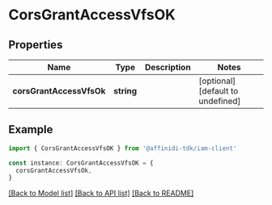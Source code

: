 # CorsGrantAccessVfsOK

## Properties

| Name                     | Type       | Description | Notes                             |
| ------------------------ | ---------- | ----------- | --------------------------------- |
| **corsGrantAccessVfsOk** | **string** |             | [optional] [default to undefined] |

## Example

```typescript
import { CorsGrantAccessVfsOK } from '@affinidi-tdk/iam-client'

const instance: CorsGrantAccessVfsOK = {
  corsGrantAccessVfsOk,
}
```

[[Back to Model list]](../README.md#documentation-for-models) [[Back to API list]](../README.md#documentation-for-api-endpoints) [[Back to README]](../README.md)
